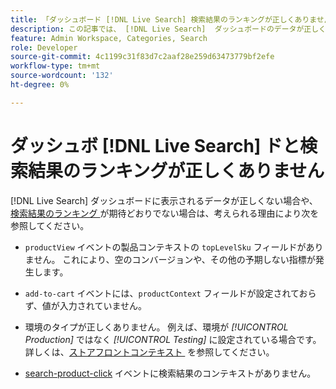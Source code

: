 ```yaml
---
title: 「ダッシュボード [!DNL Live Search] 検索結果のランキングが正しくありません」
description: この記事では、 [!DNL Live Search]  ダッシュボードのデータが正しくない場合や、検索結果のランキングが期待どおりでない場合のトラブルシューティング情報を提供します。
feature: Admin Workspace, Categories, Search
role: Developer
source-git-commit: 4c1199c31f83d7c2aaf28e259d63473779bf2efe
workflow-type: tm+mt
source-wordcount: '132'
ht-degree: 0%

---
```


# ダッシュボ [!DNL Live Search] ドと検索結果のランキングが正しくありません

[!DNL Live Search] ダッシュボードに表示されるデータが正しくない場合や、[&#x200B; 検索結果のランキング &#x200B;](https://experienceleague.adobe.com/ja/docs/commerce-merchant-services/live-search/live-search-admin/category-merch#ranking-strategies) が期待どおりでない場合は、考えられる理由により次を参照してください。

* `productView` イベントの製品コンテキストの `topLevelSku` フィールドがありません。 これにより、空のコンバージョンや、その他の予期しない指標が発生します。

* `add-to-cart` イベントには、`productContext` フィールドが設定されておらず、値が入力されていません。

* 環境のタイプが正しくありません。 例えば、環境が *[!UICONTROL Production]* ではなく *[!UICONTROL Testing]* に設定されている場合です。 詳しくは、[&#x200B; ストアフロントコンテキスト &#x200B;](https://github.com/adobe/commerce-events/blob/main/examples/events/example-contexts/mock-storefront-context.md) を参照してください。

* [search-product-click](https://github.com/adobe/commerce-events/blob/main/examples/events/search-product-click.md) イベントに検索結果のコンテキストがありません。
